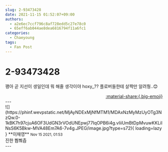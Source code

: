 ```yaml
---
slug: 2-93473428
date: 2021-11-15 01:52:07+09:00
authors:
  - a2e6ec7ccf796c8af728edd5c27e78c0
  - 65eff6ab044ae8dea6816794f11a6fc1
categories:
  - Chaeyoung
tags:
  - Fan Post
---
```


# 2-93473428

<div class="post-container" markdown="1">
<div class="content-container md-sidebar__scrollwrap" markdown="1">

꽹아 곧 지선이 생일인데 뭐 해줄 생각이야 hoxy,,?? 플로버들한테 살짝만 알려줭..😊

</div>
</div>

<div style="text-align: right;" markdown="1">
<a href="https://weverse.io/fromis9/fanpost/2-93473428" style="text-align: right;">:material-share:{.big-emoji}</a>
</div>
---

<div class="comments-container md-sidebar__scrollwrap" markdown="1">
<div class="comment" markdown="1">
<div class='id-container' markdown="1">
![](https://phinf.wevpstatic.net/MjAyNDExMjNfMTM1/MDAxNzMyMzUyOTg3NzQw.0-1kBK7h97cjuA6OF3UdGN3rVOdUNEpwj77IqOPB6i4g.vliiUmBtDpMvuwKKLiINsS6K5Bkw-MVA48Em7A6-7v4g.JPEG/image.jpg?type=s72){ loading=lazy }
**<span class="artist">이채영</span>** <small>Nov 15 2021, 01:53</small><br>
</div>
<div class='comment-body' markdown="1">
진한 뿹뿨츕
</div>
</div>
</div>
---
